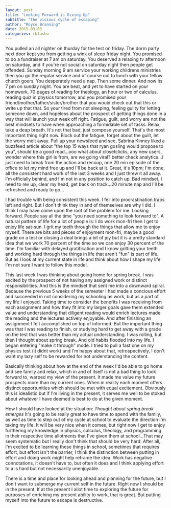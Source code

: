 ```yaml
---
layout: post
title: "Looking Forward is Giving Up"
subtitle: "the vicious cycle of escaping"
author: "Royce Branning"
date: 2015-03-03 
categories: rbfasho
---
```


You pulled an all nighter on thurday for the test on friday. The dorm party next door kept you from getting a wink of sleep friday night. You promised to do a fundraiser at 7 am on saturday. You deserved a relaxing tv afternoon on saturday, and if you're not social on saturday night then people get offended. Sunday morning 9 am service your working childrens ministries then you go the regular service and of course out to lunch with your fellow church goers. You desperately need a nap. Then some dinner. And now its 7 pm on sunday night. You are beat, and yet to have started on your homework. 70 pages of reading for theology, an hour or two of calculus, reading quiz in physics tomorrow, and you promised your friend/mother/father/sister/brother that you would check out that this or write up that that. So your tired from not sleeping, feeling guilty for letting someone down, and hopeless about the prospect of getting things done in a way that will launch your week off right. Fatigue, guilt, and worry are not the best mindsets to have when approaching a formidable set of tasks. Relax, take a deap breath. It's not that bad, just compose yourself. That's the most important thing right now. Block out the fatigue, forget about the guilt, let the worry melt away. Pull up your newsfeed and see, Sabrina Kinney liked a buzzfeed article about "the top 15 ways that ryan gosling would propose to you", should be a good read...ooo what about closetclicks, any new users, wonder where this girl is from, are we going viral? better check analytics...I just need to break from the action and recoup, one 20 min episode of the office to let my mind free up and I'll be back at it. Great, it's 10pm; I'm done, all the consistent hard work of the last 3 weeks and I just threw it all away. I'm officially behind, and I'm not in any position to catch up. Bad mindset, I need to rev up, clear my head, get back on track...20 minute nap and I'll be refreshed and ready to go...

I had trouble with being consistent this week. I fell into procrastination traps left and right. But I don't think they in and of themselves are why I did. I think I may have come upon the root of the problem for me. Looking forward. People say all the time "you need something to look forward to". A natural pattern of life for a lot of people is: I do work mon-fri then I get to enjoy life sat-sun. I grit my teeth through the things that allow me to enjoy myself. There are bits and pieces of enjoyment mon-fri, maybe a good grade on a test or closing a deal brings a bit of joy but it is a pretty standard idea that we work 70 percent of the time so we can enjoy 30 percent of the time. I'm familiar with delayed gratification and I know gritting your teeth and working hard through the things in life that aren't "fun" is part of life. But as I look at my current state in life and think about how I shape my life I'm not sure I want to follow this model. 

This last week I was thinking about going home for spring break. I was excited by the prospect of not having any assigned work or distinct responsibilities. And this is the mindset that sent me into a downward spiral. Because the previous 5 weeks of the semester I had made a concious effort and succeeded in not considering my schooling as work, but as a part of my life I enjoyed. Taking time to consider the benefits I was receiving from each assignment and how they fit into my larger goals gave them extended value and understanding that diligent reading would enrich lectures made the reading and the lectures actively enjoyable. And after finishing an assignment I felt accomplished on top of informed. But the important thing was that I was reading to finish, or studying hard to get away with a grade on the test that was better than my actual understanding. I was rolling, but then I thought about spring break. And old habits flooded into my life. I began entering "make it through" mode. I tried to pull a fast one on my physics test (it didnt work) and I'm happy about that, retrospectively, I don't want my lazy self to be rewarded for not understanding the content. 

Basically thinking about how at the end of the week I'd be able to go home and see family and relax, which in and of itself is not a bad thing to look forward to, warped my view of the present. It made me value my future prospects more than my current ones. When in reality each moment offers distinct opportunities which should be met with equal excitement. Obviously this is idealistic but if I'm living in the present, it serves me well to be stoked about whatever I have deemed is best to do at the given moment. 

How I should have looked at the situation: *Thought about spring break emerges* It's going to be really great to have time to spend with the family, as well as time to step out of my cycle at school to evaluate the direction I'm taking my life. It will be very nice when it comes, but right now I get to enjoy furthering my knowledge in physics, calculus, theology, and programming in their respective time allotments that I've given them at school...That may seem systematic but I really don't think that should be very hard. After all, I'm excited to be learning these things in school, sometimes that requires effort, but effort isn't the barrier, I think the distinction between putting in effort and doing work might help reframe the idea. Work has negative connotations, it doesn't have to, but often it does and I think applying effort to a is hard but not necessarilly unenjoyable.


There is a time and place for looking ahead and planning for the future, but I don't want to submerge my current self in the future. Right now I should be in the present. If at the present I allot time to exploring the future for purposes of enriching my present ability to work, that is great. But putting myself into the future to escape is destructive. 